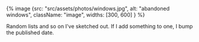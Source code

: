{% image {src: "src/assets/photos/windows.jpg", alt: "abandoned windows", className: "image", widths: [300, 600] } %}

Random lists and so on I've sketched out.
If I add something to one, I bump the published date. 